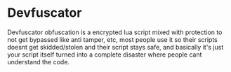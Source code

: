 # Devfuscator

<p>Devfuscator obfuscation is a encrypted lua script mixed with protection to not get bypassed like anti tamper, etc, most people use it so their scripts doesnt get skidded/stolen and their script stays safe, and basically it's just your script itself turned into a complete disaster where people cant understand the code.</p>
